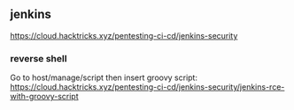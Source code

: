 ## jenkins

https://cloud.hacktricks.xyz/pentesting-ci-cd/jenkins-security

### reverse shell

Go to host/manage/script then insert groovy script: https://cloud.hacktricks.xyz/pentesting-ci-cd/jenkins-security/jenkins-rce-with-groovy-script

